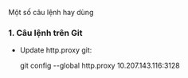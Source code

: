 Một số câu lệnh hay dùng

<a name="viettieude"></a>
### 1. Câu lệnh trên Git

- Update http.proxy git:

    git config --global http.proxy 10.207.143.116:3128

